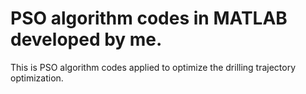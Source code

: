 # PSO algorithm codes in MATLAB developed by me.

This is PSO algorithm codes applied to optimize the drilling trajectory optimization.
